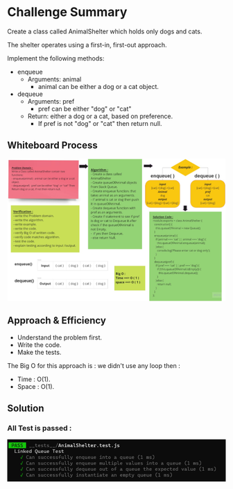 # Challenge Summary

<!-- Description of the challenge -->

Create a class called AnimalShelter which holds only dogs and cats.

The shelter operates using a first-in, first-out approach.

Implement the following methods:

- enqueue
  - Arguments: animal
    - animal can be either a dog or a cat object.
- dequeue
  - Arguments: pref
    - pref can be either "dog" or "cat"
  - Return: either a dog or a cat, based on preference.
    - If pref is not "dog" or "cat" then return null.

## Whiteboard Process

<!-- Embedded whiteboard image -->
![AnimalShelter](./assets/stack-queue-animal-shelter.jpg)

## Approach & Efficiency

<!-- What approach did you take? Why? What is the Big O space/time for this approach? -->
- Understand the problem first.
- Write the code.
- Make the tests.

The Big O for this approach is :
we didn't use any loop then :

- Time : O(1).
- Space : O(1).

## Solution

<!-- Show how to run your code, and examples of it in action -->
### All Test is passed :

![Pseudo Queue test](./assets/AnimalShelter-test.png)
